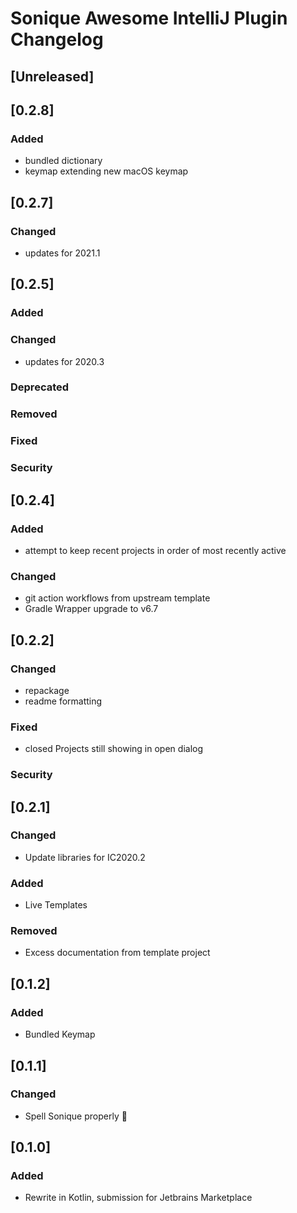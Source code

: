 <!-- Keep a Changelog guide -> https://keepachangelog.com -->

# Sonique Awesome IntelliJ Plugin Changelog

## [Unreleased]
## [0.2.8]
### Added
- bundled dictionary
- keymap extending new macOS keymap
## [0.2.7]
### Changed
- updates for 2021.1

## [0.2.5]
### Added

### Changed
-  updates for 2020.3

### Deprecated

### Removed

### Fixed

### Security

## [0.2.4]
### Added
- attempt to keep recent projects in order of most recently active

### Changed
- git action workflows from upstream template
- Gradle Wrapper upgrade to v6.7

## [0.2.2]
### Changed
 - repackage
 - readme formatting
### Fixed
 - closed Projects still showing in open dialog
### Security

## [0.2.1]
### Changed
- Update libraries for IC2020.2

### Added
- Live Templates

### Removed
- Excess documentation from template project

## [0.1.2]
### Added
- Bundled Keymap

## [0.1.1]
### Changed
- Spell Sonique properly :facepalm:

## [0.1.0]
### Added
- Rewrite in Kotlin, submission for Jetbrains Marketplace 

